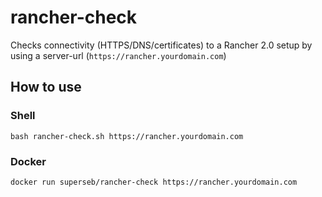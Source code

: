 # rancher-check

Checks connectivity (HTTPS/DNS/certificates) to a Rancher 2.0 setup by using a server-url (`https://rancher.yourdomain.com`)

## How to use

### Shell

```
bash rancher-check.sh https://rancher.yourdomain.com
```

### Docker

```
docker run superseb/rancher-check https://rancher.yourdomain.com
```
